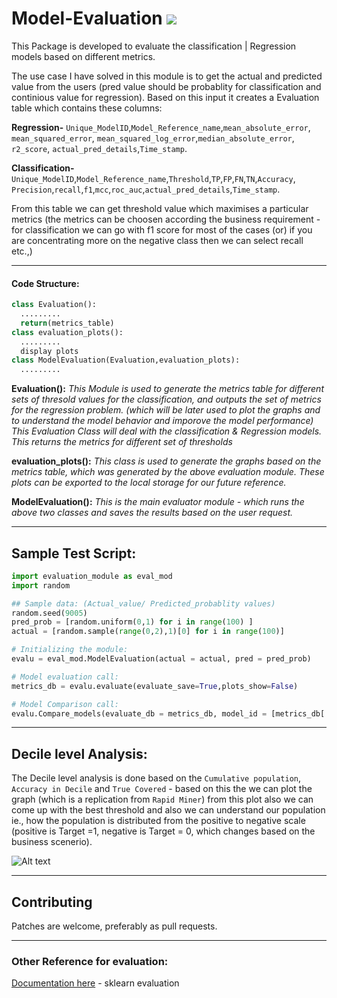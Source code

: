 # Model-Evaluation        ![](https://img.shields.io/badge/Haribaskar-Dhanabalan-brightgreen.svg?colorB=#ADFF2F)

This Package is developed to evaluate the classification | Regression models based on different metrics.

The use case I have solved in this module is to get the actual and predicted value from the users (pred value should be probablity for
classification and continious value for regression). Based on this input it creates a Evaluation table which contains these columns:

**Regression-** `Unique_ModelID`,`Model_Reference_name`,`mean_absolute_error`, `mean_squared_error`, `mean_squared_log_error`,`median_absolute_error`, `r2_score`, `actual_pred_details`,`Time_stamp`.

**Classification-** `Unique_ModelID`,`Model_Reference_name`,`Threshold`,`TP`,`FP`,`FN`,`TN`,`Accuracy`,
`Precision`,`recall`,`f1`,`mcc`,`roc_auc`,`actual_pred_details`,`Time_stamp`.

From this table we can get threshold value which maximises a particular metrics (the metrics can be choosen according the business requirement - for classification we can go with f1 score for most of the cases (or) if you are concentrating more on the negative 
class then we can select recall etc.,)

---
#### Code Structure:
```python
class Evaluation():
  .........
  return(metrics_table)
class evaluation_plots():
  .........
  display plots
class ModelEvaluation(Evaluation,evaluation_plots):
  .........
```

**Evaluation():**
*This Module is used to generate the metrics table for different sets of thresold values for the classification, and
outputs the set of metrics for the regression problem. (which will be later used to plot the graphs and to understand
the model behavior and imporove the model performance)
This Evaluation Class will deal with the classification & Regression models.
This returns the metrics for different set of thresholds*

**evaluation_plots():**
*This class is used to generate the graphs based on the metrics table, which was generated by the above evaluation 
module. These plots can be exported to the local storage for our future reference.*

**ModelEvaluation():**
*This is the main evaluator module - which runs the above two classes and saves the results based on the user request.*

---
## Sample Test Script:

```python
import evaluation_module as eval_mod
import random

## Sample data: (Actual_value/ Predicted_probablity values)
random.seed(9005)
pred_prob = [random.uniform(0,1) for i in range(100) ]
actual = [random.sample(range(0,2),1)[0] for i in range(100)]

# Initializing the module:
evalu = eval_mod.ModelEvaluation(actual = actual, pred = pred_prob)

# Model evaluation call:
metrics_db = evalu.evaluate(evaluate_save=True,plots_show=False)

# Model Comparison call:
evalu.Compare_models(evaluate_db = metrics_db, model_id = [metrics_db['Unique_ModelID'][0]],comparison_metrics = ['Accuracy','mcc'])
```
---

## Decile level Analysis:

The Decile level analysis is done based on the `Cumulative population`, `Accuracy in Decile` and `True Covered` - based on this the 
we can plot the graph (which is a replication from `Rapid Miner`) from this plot also we can come up with the best threshold and 
also we can understand our population ie., how the population is distributed from the positive to negative scale (positive is Target =1, negative is Target = 0, which changes based on the business scenerio).

![Alt text](https://us.v-cdn.net/6030995/uploads/lithium_attachments/image/serverpage/image-id/3131iAC6D608E14231F98/question.png?raw=true "Sample decile plot from rapid miner")

---
## Contributing

Patches are welcome, preferably as pull requests.

---
### Other Reference for evaluation:
[Documentation here](http://edublancas.github.io/sklearn-evaluation) - sklearn evaluation 




